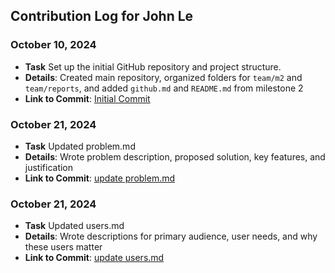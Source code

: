 ## Contribution Log for John Le

### October 10, 2024

- **Task** Set up the initial GitHub repository and project structure.
- **Details**: Created main repository, organized folders for `team/m2` and `team/reports`, and added `github.md` and `README.md` from milestone 2
- **Link to Commit**: [Initial Commit](https://github.com/johncle/CS326Team7/commit/e0175b059fea17f3896ce3f59d8f6f7b1ffac2ab)

### October 21, 2024

- **Task** Updated problem.md
- **Details**: Wrote problem description, proposed solution, key features, and justification
- **Link to Commit**: [update problem.md](https://github.com/johncle/CS326Team7/commit/b23457f3797324eac858844615f7c51ba3308fb8)

### October 21, 2024

- **Task** Updated users.md
- **Details**: Wrote descriptions for primary audience, user needs, and why these users matter
- **Link to Commit**: [update users.md](https://github.com/johncle/CS326Team7/commit/bc74cfcf82c27a65a7dbfad1c777fe599d15acd8)
